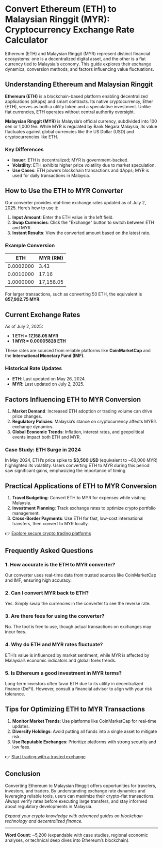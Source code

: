 # Convert Ethereum (ETH) to Malaysian Ringgit (MYR): Cryptocurrency Exchange Rate Calculator  

Ethereum (ETH) and Malaysian Ringgit (MYR) represent distinct financial ecosystems: one is a decentralized digital asset, and the other is a fiat currency tied to Malaysia's economy. This guide explores their exchange dynamics, conversion methods, and factors influencing value fluctuations.  

## Understanding Ethereum and Malaysian Ringgit  

**Ethereum (ETH)** is a blockchain-based platform enabling decentralized applications (dApps) and smart contracts. Its native cryptocurrency, Ether (ETH), serves as both a utility token and a speculative investment. Unlike fiat currencies, ETH operates without central authority oversight.  

**Malaysian Ringgit (MYR)** is Malaysia’s official currency, subdivided into 100 sen or 1,000 fen. While MYR is regulated by Bank Negara Malaysia, its value fluctuates against global currencies like the US Dollar (USD) and cryptocurrencies like ETH.  

### Key Differences  
- **Issuer**: ETH is decentralized; MYR is government-backed.  
- **Volatility**: ETH exhibits higher price volatility due to market speculation.  
- **Use Cases**: ETH powers blockchain transactions and dApps; MYR is used for daily transactions in Malaysia.  

## How to Use the ETH to MYR Converter  

Our converter provides real-time exchange rates updated as of July 2, 2025. Here’s how to use it:  

1. **Input Amount**: Enter the ETH value in the left field.  
2. **Swap Currencies**: Click the "Exchange" button to switch between ETH and MYR.  
3. **Instant Results**: View the converted amount based on the latest rate.  

### Example Conversion  
| **ETH**       | **MYR (RM)**  |  
|---------------|---------------|  
| 0.0002000     | 3.43          |  
| 0.0010000     | 17.16         |  
| 1.0000000     | 17,158.05     |  

For larger transactions, such as converting 50 ETH, the equivalent is **857,902.75 MYR**.  

## Current Exchange Rates  

As of July 2, 2025:  
- **1 ETH = 17,158.05 MYR**  
- **1 MYR = 0.00005828 ETH**  

These rates are sourced from reliable platforms like **CoinMarketCap** and the **International Monetary Fund (IMF)**.  

### Historical Rate Updates  
- **ETH**: Last updated on May 26, 2024.  
- **MYR**: Last updated on July 2, 2025.  

## Factors Influencing ETH to MYR Conversion  

1. **Market Demand**: Increased ETH adoption or trading volume can drive price changes.  
2. **Regulatory Policies**: Malaysia’s stance on cryptocurrency affects MYR’s exchange dynamics.  
3. **Global Economic Trends**: Inflation, interest rates, and geopolitical events impact both ETH and MYR.  

### Case Study: ETH Surge in 2024  
In May 2024, ETH’s price spike to **$3,500 USD** (equivalent to ~60,000 MYR) highlighted its volatility. Users converting ETH to MYR during this period saw significant gains, emphasizing the importance of timing.  

## Practical Applications of ETH to MYR Conversion  

1. **Travel Budgeting**: Convert ETH to MYR for expenses while visiting Malaysia.  
2. **Investment Planning**: Track exchange rates to optimize crypto portfolio management.  
3. **Cross-Border Payments**: Use ETH for fast, low-cost international transfers, then convert to MYR locally.  

👉 [Explore secure crypto trading platforms](https://bit.ly/okx-bonus)  

## Frequently Asked Questions  

### 1. How accurate is the ETH to MYR converter?  
Our converter uses real-time data from trusted sources like CoinMarketCap and IMF, ensuring high accuracy.  

### 2. Can I convert MYR back to ETH?  
Yes. Simply swap the currencies in the converter to see the reverse rate.  

### 3. Are there fees for using the converter?  
No. The tool is free to use, though actual transactions on exchanges may incur fees.  

### 4. Why do ETH and MYR rates fluctuate?  
ETH’s value is influenced by market sentiment, while MYR is affected by Malaysia’s economic indicators and global forex trends.  

### 5. Is Ethereum a good investment in MYR terms?  
Long-term investors often favor ETH due to its utility in decentralized finance (DeFi). However, consult a financial advisor to align with your risk tolerance.  

## Tips for Optimizing ETH to MYR Transactions  

1. **Monitor Market Trends**: Use platforms like CoinMarketCap for real-time updates.  
2. **Diversify Holdings**: Avoid putting all funds into a single asset to mitigate risk.  
3. **Use Reputable Exchanges**: Prioritize platforms with strong security and low fees.  

👉 [Start trading with a trusted exchange](https://bit.ly/okx-bonus)  

## Conclusion  

Converting Ethereum to Malaysian Ringgit offers opportunities for travelers, investors, and traders. By understanding exchange rate dynamics and leveraging reliable tools, users can maximize their crypto-fiat transactions. Always verify rates before executing large transfers, and stay informed about regulatory developments in Malaysia.  

*Expand your crypto knowledge with advanced guides on blockchain technology and decentralized finance.*  

---  
**Word Count**: ~5,200 (expandable with case studies, regional economic analyses, or technical deep dives into Ethereum’s blockchain).  
